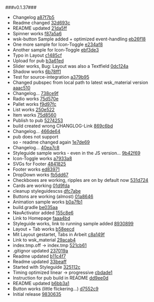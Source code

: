 ###v0.1.37###
* Changelog [a87f7b5](http://github.com/MikeMitterer/dart-wsk-angular/commit/a87f7b53d03cc6c49242a3e64a319df49f115bb8)
* Readme changed [32d693c](http://github.com/MikeMitterer/dart-wsk-angular/commit/32d693cded7b0a9a65f98e60e063451cbc1e7f9c)
* README updated [21da5ff](http://github.com/MikeMitterer/dart-wsk-angular/commit/21da5ffb640bfe30bb16be5fa0ca6783c4a7517c)
* Spinner works [f87a5a6](http://github.com/MikeMitterer/dart-wsk-angular/commit/f87a5a6a8dd7ffbeb827e62e7d07df66cc68bf74)
* wsk-button Sample added + optimized event-handling [eb26f18](http://github.com/MikeMitterer/dart-wsk-angular/commit/eb26f18aa6e455216e8f65cf00aa35c85c21a979)
* One more sample for Icon-Toggle [e234af8](http://github.com/MikeMitterer/dart-wsk-angular/commit/e234af84b1f7dea676a83a6e37d8d3c7c4653997)
* Another sample for Icon-Toggle [ebf3de3](http://github.com/MikeMitterer/dart-wsk-angular/commit/ebf3de333b77e605fd8f06be4d1567d66cedd68d)
* Typo in Layout [c1485cf](http://github.com/MikeMitterer/dart-wsk-angular/commit/c1485cf582ffa1addde4cb41a0fe0d28c4957ed2)
* Upload for pub [b3a61ed](http://github.com/MikeMitterer/dart-wsk-angular/commit/b3a61ed8b5492ab0096c5f3d99a47076d5fb8f30)
* Slider works, Bug: Layout was also a Textfield [0dc124a](http://github.com/MikeMitterer/dart-wsk-angular/commit/0dc124ac3f72210ff52353eab158ea5dfd50cfc8)
* Shadow works [6b78ff1](http://github.com/MikeMitterer/dart-wsk-angular/commit/6b78ff1d6dc30a62885c96787c59dc679c073a3a)
* Test for source-integration [a379b95](http://github.com/MikeMitterer/dart-wsk-angular/commit/a379b955ad0901a922d7fb8ee5f39f21ed1c618b)
* Changed pubspec from local path to latest wsk_material version [aaac510](http://github.com/MikeMitterer/dart-wsk-angular/commit/aaac51011dcef94df4849c6deef94e816254e8bd)
* Changelog... [738ce9f](http://github.com/MikeMitterer/dart-wsk-angular/commit/738ce9f597db5a05f14f622397c5e44a0e34f317)
* Radio works [75d570e](http://github.com/MikeMitterer/dart-wsk-angular/commit/75d570e714d3f794a24947e219832d1ebf371a3b)
* Pallet works [f9d97fc](http://github.com/MikeMitterer/dart-wsk-angular/commit/f9d97fc6599610585f1d9fb4acf821834e934318)
* List works [250e522](http://github.com/MikeMitterer/dart-wsk-angular/commit/250e522e58f51ccb6618999a9dd13959c12a125d)
* Item works [75d8560](http://github.com/MikeMitterer/dart-wsk-angular/commit/75d856036cc58203bc0a491d2b8f6755e4181dfb)
* Publish to pub [5274253](http://github.com/MikeMitterer/dart-wsk-angular/commit/5274253e47568922b1d5b8f1b1bd9354a4b64fbd)
* build created wrong CHANGLOG-Link [869c6bd](http://github.com/MikeMitterer/dart-wsk-angular/commit/869c6bdf7bfb298d944e7656a9b85a260e95856c)
* Changelog... [466de64](http://github.com/MikeMitterer/dart-wsk-angular/commit/466de64219fda6d4931cedebc61e7a683bdff8fe)
* pub does not support <br> so - readme changed again [1e7de69](http://github.com/MikeMitterer/dart-wsk-angular/commit/1e7de6936541a34d14b05134fe37f933a18f4aee)
* Changelog... [40ea7c8](http://github.com/MikeMitterer/dart-wsk-angular/commit/40ea7c88d00f01eb7a72bf8b99086c3942c82f05)
* Styleguide sample works - even in the JS version... [9b42f69](http://github.com/MikeMitterer/dart-wsk-angular/commit/9b42f69886a2cadf13e7bd9a58a24772ebd17d0f)
* Icon-Toggle works [a7933a8](http://github.com/MikeMitterer/dart-wsk-angular/commit/a7933a8df3bf3b85ef24f9c1ca295ac9a817dfe5)
* SVGs for Footer [4841825](http://github.com/MikeMitterer/dart-wsk-angular/commit/4841825a793075bad56ccf451a79da4932dcba5a)
* Footer works [ed83971](http://github.com/MikeMitterer/dart-wsk-angular/commit/ed83971f463479101f213744131ab1489275ada7)
* DropDown works [fb5dd67](http://github.com/MikeMitterer/dart-wsk-angular/commit/fb5dd67e598c0ef8df5636a7d73936e6e41af7a1)
* Checkboxes are working, ripples are on by default now [531d724](http://github.com/MikeMitterer/dart-wsk-angular/commit/531d724a6d6ecfa48add394b4ed96fc11978e148)
* Cards are working [01d9fda](http://github.com/MikeMitterer/dart-wsk-angular/commit/01d9fda0fe59ff1c379f2c344a432c2f7f5db3a4)
* cleanup styleguidescss [dfc7abe](http://github.com/MikeMitterer/dart-wsk-angular/commit/dfc7abec67e38cc0eed5e399866e2e97664dc653)
* Buttons are working (almost) [01a8646](http://github.com/MikeMitterer/dart-wsk-angular/commit/01a8646101da3fd252644a1c3e4b2d6d4f54b4d3)
* Animation sample works [b0a7fb1](http://github.com/MikeMitterer/dart-wsk-angular/commit/b0a7fb149529660db222d2b2fb9891ebc83ab590)
* build.gradle [be035aa](http://github.com/MikeMitterer/dart-wsk-angular/commit/be035aa7ea84237c545a3ae23b4d0f4deae95a1f)
* NavActivator added [155c8e6](http://github.com/MikeMitterer/dart-wsk-angular/commit/155c8e6b41fef9a1fdfbf837634fdbf9341ca16e)
* Link to Homepage [faaa4bd](http://github.com/MikeMitterer/dart-wsk-angular/commit/faaa4bdc55580df3546512572004524ce8c6381a)
* Styleguide works, link to running sample added [8930899](http://github.com/MikeMitterer/dart-wsk-angular/commit/89308996e00fe87ed731cb3787cba06924bf3b25)
* Layout + Tab works [b58eecd](http://github.com/MikeMitterer/dart-wsk-angular/commit/b58eecd825189713b7b3e5614deb845d1323b38e)
* Mit Layout gestartet, Tabs in Arbeit [c8a149f](http://github.com/MikeMitterer/dart-wsk-angular/commit/c8a149f186487bf33b0b7bee82847bce98d7ad92)
* Link to wsk_material [29acab4](http://github.com/MikeMitterer/dart-wsk-angular/commit/29acab4dd60ca800fc683773b41850769ea42e74)
* index.tmp.off -> index.tmp [521cb61](http://github.com/MikeMitterer/dart-wsk-angular/commit/521cb61c3b8ff8ea75d5b021faf9a4188c4e6f07)
* .gitignor updated [237019a](http://github.com/MikeMitterer/dart-wsk-angular/commit/237019a1913b67e533277073c007a3f7a4be736e)
* Readme updated [b11c4f7](http://github.com/MikeMitterer/dart-wsk-angular/commit/b11c4f710c697750a1f6a96939c389ee98631d5f)
* Readme updated [33beaff](http://github.com/MikeMitterer/dart-wsk-angular/commit/33beaff5533706fa8b5298dd9e58ecce4cd3f893)
* Started with Styleguide [325112c](http://github.com/MikeMitterer/dart-wsk-angular/commit/325112cd567f9a11f09e2a2c61acf9b3e95c18a4)
* Timing optimized linear -> progressive [cbdade1](http://github.com/MikeMitterer/dart-wsk-angular/commit/cbdade12ce659d3b2eb0486f69cb25f04d6dd819)
* Instruction for pub build in README [dd9ee0d](http://github.com/MikeMitterer/dart-wsk-angular/commit/dd9ee0df239d37fdfd39f335b90dec23ee58d6cf)
* README updated [b6bb3a1](http://github.com/MikeMitterer/dart-wsk-angular/commit/b6bb3a189857f48a922c8d5e97b0a51559aa7233)
* Button works (little flickering...) [d7552c9](http://github.com/MikeMitterer/dart-wsk-angular/commit/d7552c95ea36ac68408a6a80dc080604b9d74ef2)
* Initial release [9830635](http://github.com/MikeMitterer/dart-wsk-angular/commit/9830635e005a080147f75e87ac4458812b171204)